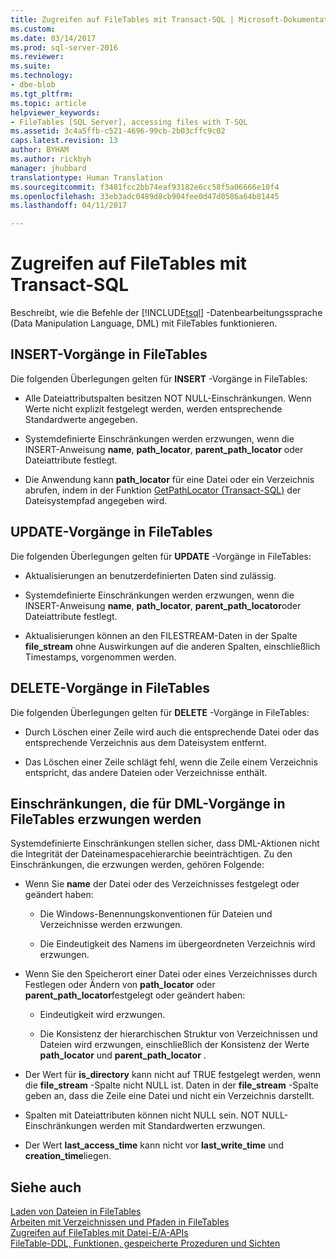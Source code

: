 ```yaml
---
title: Zugreifen auf FileTables mit Transact-SQL | Microsoft-Dokumentation
ms.custom: 
ms.date: 03/14/2017
ms.prod: sql-server-2016
ms.reviewer: 
ms.suite: 
ms.technology:
- dbe-blob
ms.tgt_pltfrm: 
ms.topic: article
helpviewer_keywords:
- FileTables [SQL Server], accessing files with T-SQL
ms.assetid: 3c4a5ffb-c521-4696-99cb-2b03cffc9c02
caps.latest.revision: 13
author: BYHAM
ms.author: rickbyh
manager: jhubbard
translationtype: Human Translation
ms.sourcegitcommit: f3481fcc2bb74eaf93182e6cc58f5a06666e10f4
ms.openlocfilehash: 33eb3adc0489d8cb904fee0d47d0586a64b81445
ms.lasthandoff: 04/11/2017

---
```

# <a name="access-filetables-with-transact-sql"></a>Zugreifen auf FileTables mit Transact-SQL
  Beschreibt, wie die Befehle der [!INCLUDE[tsql](../../includes/tsql-md.md)] -Datenbearbeitungssprache (Data Manipulation Language, DML) mit FileTables funktionieren.  
  
##  <a name="BasicsInsert"></a> INSERT-Vorgänge in FileTables  
 Die folgenden Überlegungen gelten für **INSERT** -Vorgänge in FileTables:  
  
-   Alle Dateiattributspalten besitzen NOT NULL-Einschränkungen. Wenn Werte nicht explizit festgelegt werden, werden entsprechende Standardwerte angegeben.  
  
-   Systemdefinierte Einschränkungen werden erzwungen, wenn die INSERT-Anweisung **name**, **path_locator**, **parent_path_locator** oder Dateiattribute festlegt.  
  
-   Die Anwendung kann **path_locator** für eine Datei oder ein Verzeichnis abrufen, indem in der Funktion [GetPathLocator &#40;Transact-SQL&#41;](../../relational-databases/system-functions/getpathlocator-transact-sql.md) der Dateisystempfad angegeben wird.  
  
##  <a name="BasicsUpdate"></a> UPDATE-Vorgänge in FileTables  
 Die folgenden Überlegungen gelten für **UPDATE** -Vorgänge in FileTables:  
  
-   Aktualisierungen an benutzerdefinierten Daten sind zulässig.  
  
-   Systemdefinierte Einschränkungen werden erzwungen, wenn die INSERT-Anweisung **name**, **path_locator**, **parent_path_locator**oder Dateiattribute festlegt.  
  
-   Aktualisierungen können an den FILESTREAM-Daten in der Spalte **file_stream** ohne Auswirkungen auf die anderen Spalten, einschließlich Timestamps, vorgenommen werden.  
  
##  <a name="BasicsDelete"></a> DELETE-Vorgänge in FileTables  
 Die folgenden Überlegungen gelten für **DELETE** -Vorgänge in FileTables:  
  
-   Durch Löschen einer Zeile wird auch die entsprechende Datei oder das entsprechende Verzeichnis aus dem Dateisystem entfernt.  
  
-   Das Löschen einer Zeile schlägt fehl, wenn die Zeile einem Verzeichnis entspricht, das andere Dateien oder Verzeichnisse enthält.  
  
##  <a name="BasicsConstraints"></a> Einschränkungen, die für DML-Vorgänge in FileTables erzwungen werden  
 Systemdefinierte Einschränkungen stellen sicher, dass DML-Aktionen nicht die Integrität der Dateinamespacehierarchie beeinträchtigen. Zu den Einschränkungen, die erzwungen werden, gehören Folgende:  
  
-   Wenn Sie **name** der Datei oder des Verzeichnisses festgelegt oder geändert haben:  
  
    -   Die Windows-Benennungskonventionen für Dateien und Verzeichnisse werden erzwungen.  
  
    -   Die Eindeutigkeit des Namens im übergeordneten Verzeichnis wird erzwungen.  
  
-   Wenn Sie den Speicherort einer Datei oder eines Verzeichnisses durch Festlegen oder Ändern von **path_locator** oder **parent_path_locator**festgelegt oder geändert haben:  
  
    -   Eindeutigkeit wird erzwungen.  
  
    -   Die Konsistenz der hierarchischen Struktur von Verzeichnissen und Dateien wird erzwungen, einschließlich der Konsistenz der Werte **path_locator** und **parent_path_locator** .  
  
-   Der Wert für **is_directory** kann nicht auf TRUE festgelegt werden, wenn die **file_stream** -Spalte nicht NULL ist. Daten in der **file_stream** -Spalte geben an, dass die Zeile eine Datei und nicht ein Verzeichnis darstellt.  
  
-   Spalten mit Dateiattributen können nicht NULL sein. NOT NULL-Einschränkungen werden mit Standardwerten erzwungen.  
  
-   Der Wert **last_access_time** kann nicht vor **last_write_time** und **creation_time**liegen.  
  
## <a name="see-also"></a>Siehe auch  
 [Laden von Dateien in FileTables](../../relational-databases/blob/load-files-into-filetables.md)   
 [Arbeiten mit Verzeichnissen und Pfaden in FileTables](../../relational-databases/blob/work-with-directories-and-paths-in-filetables.md)   
 [Zugreifen auf FileTables mit Datei-E/A-APIs](../../relational-databases/blob/access-filetables-with-file-input-output-apis.md)   
 [FileTable-DDL, Funktionen, gespeicherte Prozeduren und Sichten](../../relational-databases/blob/filetable-ddl-functions-stored-procedures-and-views.md)  
  
  
